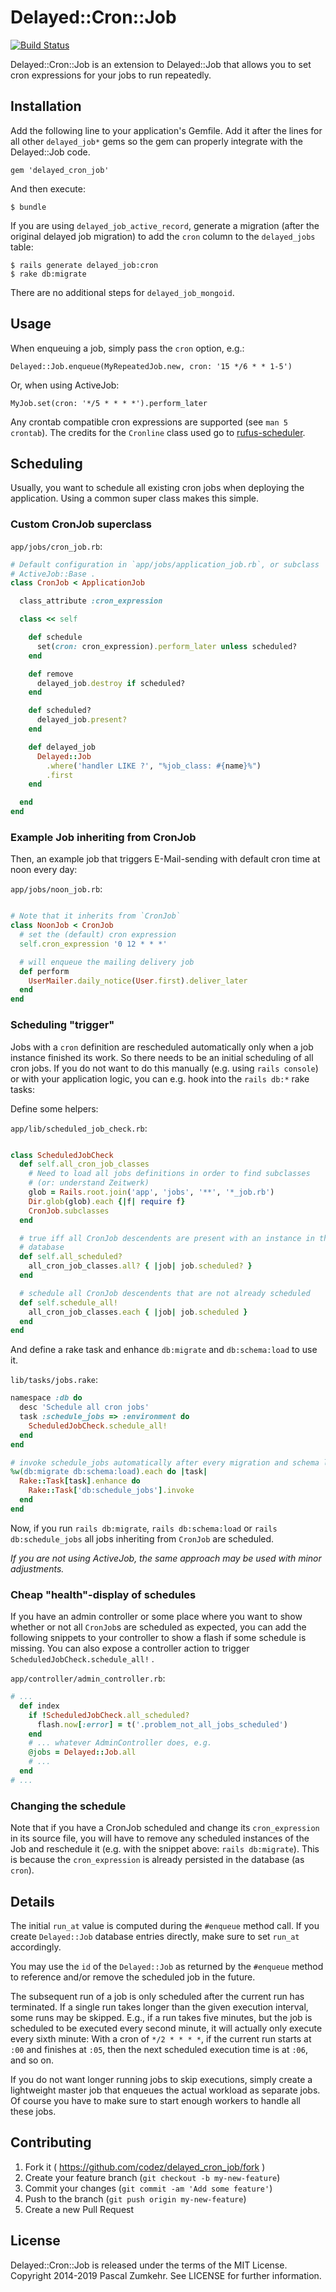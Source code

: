 # Delayed::Cron::Job

[![Build Status](https://travis-ci.org/codez/delayed_cron_job.svg)](https://travis-ci.org/codez/delayed_cron_job)

Delayed::Cron::Job is an extension to Delayed::Job that allows you to set
cron expressions for your jobs to run repeatedly.

## Installation

Add the following line to your application's Gemfile. Add it after the lines for all other `delayed_job*` gems so the gem can properly integrate with the Delayed::Job code.

    gem 'delayed_cron_job'

And then execute:

    $ bundle

If you are using `delayed_job_active_record`, generate a migration (after the
original delayed job migration) to add the `cron` column to the `delayed_jobs`
table:

    $ rails generate delayed_job:cron
    $ rake db:migrate

There are no additional steps for `delayed_job_mongoid`.

## Usage

When enqueuing a job, simply pass the `cron` option, e.g.:

    Delayed::Job.enqueue(MyRepeatedJob.new, cron: '15 */6 * * 1-5')

Or, when using ActiveJob:

    MyJob.set(cron: '*/5 * * * *').perform_later

Any crontab compatible cron expressions are supported (see `man 5 crontab`).
The credits for the `Cronline` class used go to
[rufus-scheduler](https://github.com/jmettraux/rufus-scheduler).

## Scheduling

Usually, you want to schedule all existing cron jobs when deploying the
application. Using a common super class makes this simple.

### Custom CronJob superclass

`app/jobs/cron_job.rb`:

```ruby
# Default configuration in `app/jobs/application_job.rb`, or subclass
# ActiveJob::Base .
class CronJob < ApplicationJob

  class_attribute :cron_expression

  class << self

    def schedule
      set(cron: cron_expression).perform_later unless scheduled?
    end

    def remove
      delayed_job.destroy if scheduled?
    end

    def scheduled?
      delayed_job.present?
    end

    def delayed_job
      Delayed::Job
        .where('handler LIKE ?', "%job_class: #{name}%")
        .first
    end

  end
end
```

### Example Job inheriting from CronJob

Then, an example job that triggers E-Mail-sending with default cron time at
noon every day:

`app/jobs/noon_job.rb`:

```ruby

# Note that it inherits from `CronJob`
class NoonJob < CronJob
  # set the (default) cron expression
  self.cron_expression '0 12 * * *'

  # will enqueue the mailing delivery job
  def perform
    UserMailer.daily_notice(User.first).deliver_later
  end
end
```

### Scheduling "trigger"

Jobs with a `cron` definition are rescheduled automatically only when a job
instance finished its work. So there needs to be an initial scheduling of all
cron jobs. If you do not want to do this manually (e.g. using `rails console`)
or with your application logic, you can e.g. hook into the `rails db:*` rake
tasks:

Define some helpers:

`app/lib/scheduled_job_check.rb`:

```ruby

class ScheduledJobCheck
  def self.all_cron_job_classes
    # Need to load all jobs definitions in order to find subclasses
    # (or: understand Zeitwerk)
    glob = Rails.root.join('app', 'jobs', '**', '*_job.rb')
    Dir.glob(glob).each {|f| require f}
    CronJob.subclasses
  end

  # true iff all CronJob descendents are present with an instance in the
  # database
  def self.all_scheduled?
    all_cron_job_classes.all? { |job| job.scheduled? }
  end

  # schedule all CronJob descendents that are not already scheduled
  def self.schedule_all!
    all_cron_job_classes.each { |job| job.scheduled }
  end
end
```

And define a rake task and enhance `db:migrate` and `db:schema:load` to use it.

`lib/tasks/jobs.rake`:

```ruby
namespace :db do
  desc 'Schedule all cron jobs'
  task :schedule_jobs => :environment do
    ScheduledJobCheck.schedule_all!
  end
end

# invoke schedule_jobs automatically after every migration and schema load.
%w(db:migrate db:schema:load).each do |task|
  Rake::Task[task].enhance do
    Rake::Task['db:schedule_jobs'].invoke
  end
end
```

Now, if you run `rails db:migrate`, `rails db:schema:load` or `rails
db:schedule_jobs` all jobs inheriting from `CronJob` are scheduled.

*If you are not using ActiveJob, the same approach may be used with minor
adjustments.*

### Cheap "health"-display of schedules

If you have an admin controller or some place where you want to show whether or
not all `CronJob`s are scheduled as expected, you can add the following snippets
to your controller to show a flash if some schedule is missing. You can also
expose a controller action to trigger `ScheduledJobCheck.schedule_all!` .

`app/controller/admin_controller.rb`:

```ruby
# ...
  def index
    if !ScheduledJobCheck.all_scheduled?
      flash.now[:error] = t('.problem_not_all_jobs_scheduled')
    end
    # ... whatever AdminController does, e.g.
    @jobs = Delayed::Job.all
    # ...
  end
# ...
```

### Changing the schedule

Note that if you have a CronJob scheduled and change its `cron_expression` in
its source file, you will have to remove any scheduled instances of the Job and
reschedule it (e.g. with the snippet above: `rails db:migrate`). This is because
the `cron_expression` is already persisted in the database (as `cron`).

## Details

The initial `run_at` value is computed during the `#enqueue` method call.
If you create `Delayed::Job` database entries directly, make sure to set
`run_at` accordingly.

You may use the `id` of the `Delayed::Job` as returned by the `#enqueue` method
to reference and/or remove the scheduled job in the future.

The subsequent run of a job is only scheduled after the current run has
terminated. If a single run takes longer than the given execution interval,
some runs may be skipped. E.g., if a run takes five minutes, but the job is
scheduled to be executed every second minute, it will actually only execute
every sixth minute: With a cron of `*/2 * * * *`, if the current run starts at
`:00` and finishes at `:05`, then the next scheduled execution time is at `:06`,
and so on.

If you do not want longer running jobs to skip executions, simply create a
lightweight master job that enqueues the actual workload as separate jobs.
Of course you have to make sure to start enough workers to handle all these
jobs.

## Contributing

1. Fork it ( https://github.com/codez/delayed_cron_job/fork )
2. Create your feature branch (`git checkout -b my-new-feature`)
3. Commit your changes (`git commit -am 'Add some feature'`)
4. Push to the branch (`git push origin my-new-feature`)
5. Create a new Pull Request

## License

Delayed::Cron::Job is released under the terms of the MIT License.
Copyright 2014-2019 Pascal Zumkehr. See LICENSE for further information.
